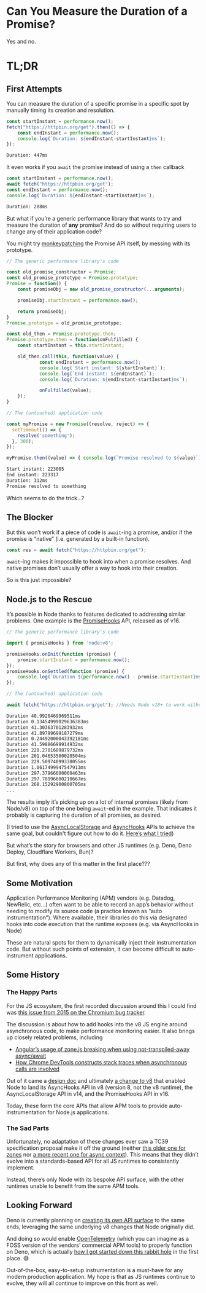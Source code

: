 # Can You Measure the Duration of a Promise?

Yes and no.

# TL;DR

## First Attempts

You can measure the duration of a specific promise in a specific spot by manually timing its creation and resolution.

```jsx
const startInstant = performance.now();
fetch("https://httpbin.org/get").then(() => {
	const endInstant = performance.now();
	console.log(`Duration: ${endInstant-startInstant}ms`);
});
```

```bash
Duration: 447ms
```

It even works if you `await` the promise instead of using a `then` callback

```jsx
const startInstant = performance.now();
await fetch("https://httpbin.org/get");
const endInstant = performance.now();
console.log(`Duration: ${endInstant-startInstant}ms`);
```

```bash
Duration: 288ms
```

But what if you’re a generic performance library that wants to try and measure the duration of **any** promise? And do so without requiring users to change any of their application code?

You might try [monkeypatching](https://en.wikipedia.org/wiki/Monkey_patch#Definitions) the Promise API itself, by messing with its prototype.

```jsx
// The generic performance library's code

const old_promise_constructor = Promise;
const old_promise_prototype = Promise.prototype;
Promise = function() {
	const promiseObj = new old_promise_constructor(...arguments);

	promiseObj.startInstant = performance.now();

	return promiseObj;
}
Promise.prototype = old_promise_prototype;

const old_then = Promise.prototype.then;
Promise.prototype.then = function(onFulfilled) {
	const startInstant = this.startInstant;

	old_then.call(this, function(value) {
			const endInstant = performance.now();
			console.log(`Start instant: ${startInstant}`);
			console.log(`End instant: ${endInstant}`);
			console.log(`Duration: ${endInstant-startInstant}ms`);

			onFulfilled(value);
	});
}

// The (untouched) application code

const myPromise = new Promise((resolve, reject) => {
  setTimeout(() => {
    resolve('something');
  }, 300);
});

myPromise.then((value) => { console.log(`Promise resolved to ${value}`); });
```

```bash
Start instant: 223005
End instant: 223317
Duration: 312ms
Promise resolved to something
```

Which seems to do the trick…?

## The Blocker

But this won’t work if a piece of code is `await`-ing a promise, and/or if the promise is “native” (i.e. generated by a built-in function).

```jsx
const res = await fetch("https://httpbin.org/get");
```

`await`-ing makes it impossible to hook into when a promise resolves. And native promises don’t usually offer a way to hook into their creation.

So is this just impossible?

## Node.js to the Rescue

It’s possible in Node thanks to features dedicated to addressing similar problems. One example is the [PromiseHooks](https://nodejs.org/api/v8.html#promise-hooks) API, released as of v16.

```jsx
// The generic performance library's code

import { promiseHooks } from 'node:v8';

promiseHooks.onInit(function (promise) {
    promise.startInstant = performance.now();
});
promiseHooks.onSettled(function (promise) {
    console.log(`Duration ${performance.now() - promise.startInstant}ms`);
});

// The (untouched) application code

await fetch("https://httpbin.org/get"); //Needs Node v18+ to work without dependencies
```

```bash
Duration 40.9920469969511ms
Duration 0.13454999029636383ms
Duration 41.30363701283932ms
Duration 41.89799699187279ms
Duration 0.24492000043392181ms
Duration 41.59886699914932ms
Duration 228.2701609879732ms
Duration 201.04653500020504ms
Duration 229.50974099338055ms
Duration 1.0617499947547913ms
Duration 297.37966600060463ms
Duration 297.78996600210667ms
Duration 268.15292900800705ms
...
```

The results imply it’s picking up on a lot of internal promises (likely from Node/v8) on top of the one being `await`-ed in the example. That indicates it probably is capturing the duration of all promises, as desired.

(I tried to use the [AsyncLocalStorage](https://nodejs.org/api/async_context.html#asynchronous-context-tracking) and [AsyncHooks](https://nodejs.org/api/async_hooks.html#async-hooks) APIs to achieve the same goal, but couldn't figure out how to do it. [Here’s what I tried](https://github.com/Grunet/measure-duration-of-promise-examples/blob/main/asynchooksAndAsyncLocalStorage.mjs))

But what’s the story for browsers and other JS runtimes (e.g. Deno, Deno Deploy, Cloudflare Workers, Bun)? 

But first, why does any of this matter in the first place???

## Some Motivation

Application Performance Monitoring (APM) vendors (e.g. Datadog, NewRelic, etc…) often want to be able to record an app’s behavior without needing to modify its source code (a practice known as “auto instrumentation”). Where available, their libraries do this via designated hooks into code execution that the runtime exposes (e.g. via AsyncHooks in Node)

These are natural spots for them to dynamically inject their instrumentation code. But without such points of extension, it can become difficult to auto-instrument applications. 

## Some History

### The Happy Parts

For the JS ecosystem, the first recorded discussion around this I could find was [this issue from 2015 on the Chromium bug tracker](https://bugs.chromium.org/p/v8/issues/detail?id=4643). 

The discussion is about how to add hooks into the v8 JS engine around asynchronous code, to make performance monitoring easier. It also brings up closely related problems, including 

- [Angular’s usage of zone.js breaking when using not-transpiled-away async/await](https://github.com/angular/angular/issues/31730#issuecomment-294901660)
- [How Chrome DevTools constructs stack traces when asynchronous calls are involved](https://bugs.chromium.org/p/v8/issues/detail?id=4643#c20)

Out of it came a [design doc](https://docs.google.com/document/d/1rda3yKGHimKIhg5YeoAmCOtyURgsbTH_qaYR79FELlk/edit) and ultimately [a change to v8](https://v8.dev/blog/v8-release-57#promisehook) that enabled Node to land its AsyncHooks API in v8 (version 8, not the v8 runtime), the AsyncLocalStorage API in v14, and the PromiseHooks API in v16.

Today, these form the core APIs that allow APM tools to provide auto-instrumentation for Node.js applications. 

### The Sad Parts

Unfortunately, no adaptation of these changes ever saw a TC39 specification proposal make it off the ground (neither [this older one for zones](https://github.com/domenic/zones) nor [a more recent one for async context](https://github.com/legendecas/proposal-async-context)). This means that they didn’t evolve into a standards-based API for all JS runtimes to consistently implement.

Instead, there’s only Node with its bespoke API surface, with the other runtimes unable to benefit from the same APM tools.

## Looking Forward

Deno is currently planning on [creating its own API surface](https://github.com/denoland/deno/issues/5638#issuecomment-1147780998) to the same ends, leveraging the same underlying v8 changes that Node originally did.

And doing so would enable [OpenTelemetry](https://opentelemetry.io/) (which you can imagine as a FOSS version of the vendors’ commercial APM tools) to properly function on Deno, which is actually [how I got started down this rabbit hole](https://github.com/open-telemetry/opentelemetry-js/issues/2293#issuecomment-1030882689) in the first place. 😅

Out-of-the-box, easy-to-setup instrumentation is a must-have for any modern production application. My hope is that as JS runtimes continue to evolve, they will all continue to improve on this front as well.